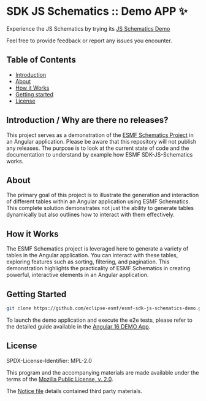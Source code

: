 # SDK JS Schematics :: Demo APP ✨

Experience the JS Schematics by trying its [JS Schematics Demo](https://eclipse-esmf.github.io/esmf-sdk-js-schematics-demo/)

Feel free to provide feedback or report any issues you encounter.

## Table of Contents

-   [Introduction](#introduction)
-   [About](#about)
-   [How it Works](#How-it-works)
-   [Getting started](#getting-started)
-   [License](#license)

## Introduction / Why are there no releases?

This project serves as a demonstration of the [ESMF Schematics Project](https://github.com/eclipse-esmf/esmf-sdk-js-schematics) in an Angular application.
Please be aware that this repository will not publish any releases. The purpose is to look at the current state of code and the documentation to understand by example how ESMF SDK-JS-Schematics works.

## About

The primary goal of this project is to illustrate the generation and interaction of different tables within an Angular application using ESMF Schematics. This complete solution demonstrates not just the ability to generate tables dynamically but also outlines how to interact with them effectively.

## How it Works
The ESMF Schematics project is leveraged here to generate a variety of tables in the Angular application. You can interact with these tables, exploring features such as sorting, filtering, and pagination. This demonstration highlights the practicality of ESMF Schematics in creating powerful, interactive elements in an Angular application.

## Getting Started

```bash
git clone https://github.com/eclipse-esmf/esmf-sdk-js-schematics-demo.git
```

To launch the demo application and execute the e2e tests, please refer to the detailed guide available in the [Angular 16 DEMO App](/angular16-demo-app/README.md).

## License

SPDX-License-Identifier: MPL-2.0

This program and the accompanying materials are made available under the terms of the
[Mozilla Public License, v. 2.0](LICENSE).

The [Notice file](NOTICE.md) details contained third party materials.
